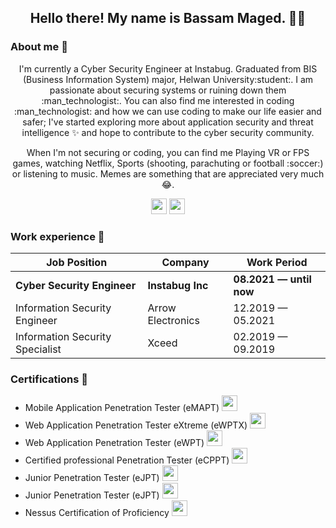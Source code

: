 <h2 align="center">Hello there! My name is Bassam Maged. 👋🤓</h2>

### About me :space_invader: 
<p align="center">I'm currently a Cyber Security Engineer at Instabug. Graduated from BIS (Business Information System) major, Helwan University:student:. I am passionate about securing systems or ruining down them :man_technologist:. You can also find me interested in coding :man_technologist: and how we can use coding to make our life easier and safer; I've started exploring more about application security and threat intelligence ✨ and hope to contribute to the cyber security community. 
</p>

<p align="center">When I'm not securing or coding, you can find me Playing VR or FPS games, watching Netflix, Sports (shooting, parachuting or football :soccer:) or listening to music. Memes are something that are appreciated very much 😂. </p>

<p align="center"><a href="https://twitter.com/bassammaged_"><img src="https://img.shields.io/badge/twitter-%231DA1F2.svg?&style=for-the-badge&logo=twitter&logoColor=white" height=25></a> <a href="https://www.linkedin.com/in/bassammaged/"><img src="https://img.shields.io/badge/linkedin-%230077B5.svg?&style=for-the-badge&logo=linkedin&logoColor=white" height=25></a></p>


### Work experience 👔
| Job Position                      | Company           | Work Period               |
| --------------------------------- | ----------------- | ------------------------- |
| **Cyber Security Engineer**       | **Instabug Inc**  | **08.2021 — until now**   |
| Information Security Engineer     | Arrow Electronics | 12.2019 — 05.2021         |
| Information Security Specialist   | Xceed             | 02.2019 — 09.2019         |

### Certifications 📜
- Mobile Application Penetration Tester (eMAPT) <img src="https://img.shields.io/badge/Certificate%20ID-1601880-brightgreen" height=25>
- Web Application Penetration Tester eXtreme (eWPTX) <img src="https://img.shields.io/badge/Certificate%20ID-7990389-brightgreen" height=25>
- Web Application Penetration Tester (eWPT) <img src="https://img.shields.io/badge/Certificate%20ID-7548385-brightgreen" height=25>
- Certified professional Penetration Tester (eCPPT) <img src="https://img.shields.io/badge/Certificate%20ID-4717440-brightgreen" height=25> 
- Junior Penetration Tester (eJPT) <img src="https://img.shields.io/badge/Certificate%20ID-3259960-brightgreen" height=25> 
- Junior Penetration Tester (eJPT) <img src="https://img.shields.io/badge/Certificate%20ID-3259960-brightgreen" height=25> 
- Nessus Certification of Proficiency <img src="https://img.shields.io/badge/Certificate%20ID-E--5VN4Q1-brightgreen" height=25> 